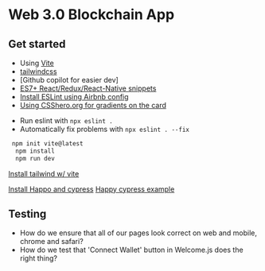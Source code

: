 # Web 3.0 Blockchain App

## Get started

- Using [Vite](https://vitejs.dev/guide/why.html)
- [tailwindcss](https://tailwindcss.com/)
- [Github copilot for easier dev]
- [ES7+ React/Redux/React-Native snippets](https://github.com/dsznajder/vscode-react-javascript-snippets/blob/HEAD/docs/Snippets.md)
- [Install ESLint using Airbnb config](https://eslint.org/docs/user-guide/getting-started)
- [Using CSShero.org for gradients on the card](https://csshero.org/mesher/)

* Run eslint with `npx eslint .`
* Automatically fix problems with `npx eslint . --fix`

```bash
 npm init vite@latest
  npm install
  npm run dev
```

[Install tailwind w/ vite](https://tailwindcss.com/docs/guides/vite)

[Install Happo and cypress](https://docs.happo.io/docs/cypress)
[Happy cypress example](https://github.com/happo/happo-cypress-example-todomvc/blob/master/cypress/integration/app_spec.js)

## Testing

- How do we ensure that all of our pages look correct on web and mobile, chrome and safari?
- How do we test that 'Connect Wallet' button in Welcome.js does the right thing?
